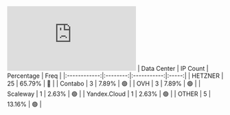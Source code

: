 ![Diagramm](https://github.com/obajay/StateSync-snapshots/blob/main/Projects/Qwoyn/1/README.md)
| Data Center | IP Count | Percentage | Freq |
|:------------:|:--------:|:-----------:|:-----:|
| HETZNER | 25 | 65.79% | 🔴 |
| Contabo | 3 | 7.89% | 🟢 |
| OVH | 3 | 7.89% | 🟢 |
| Scaleway | 1 | 2.63% | 🟢 |
| Yandex.Cloud | 1 | 2.63% | 🟢 |
| OTHER | 5 | 13.16% | 🟢 |